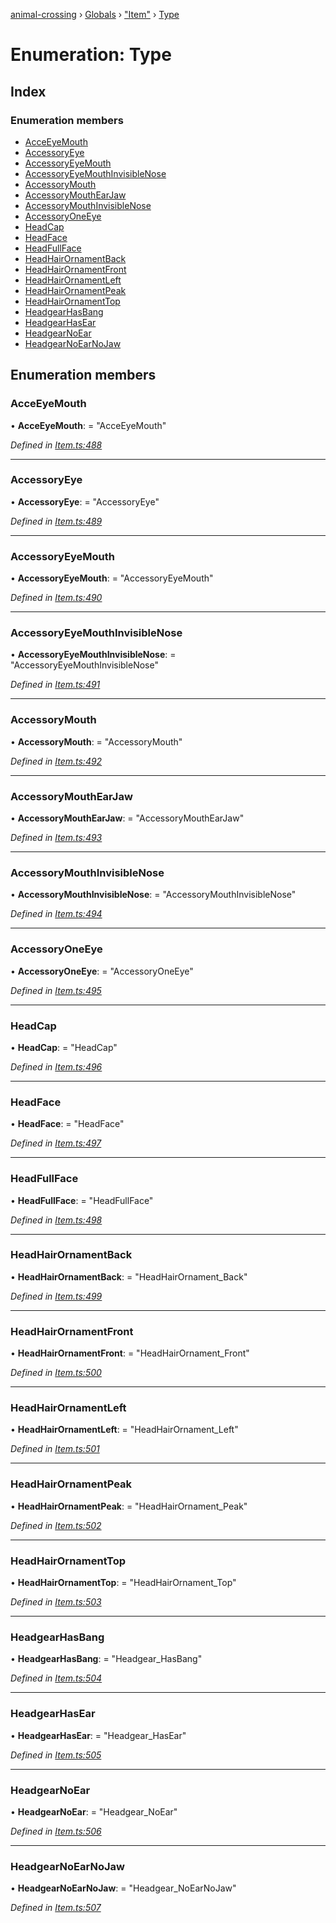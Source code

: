 [animal-crossing](../README.md) › [Globals](../globals.md) › ["Item"](../modules/_item_.md) › [Type](_item_.type.md)

# Enumeration: Type

## Index

### Enumeration members

* [AcceEyeMouth](_item_.type.md#acceeyemouth)
* [AccessoryEye](_item_.type.md#accessoryeye)
* [AccessoryEyeMouth](_item_.type.md#accessoryeyemouth)
* [AccessoryEyeMouthInvisibleNose](_item_.type.md#accessoryeyemouthinvisiblenose)
* [AccessoryMouth](_item_.type.md#accessorymouth)
* [AccessoryMouthEarJaw](_item_.type.md#accessorymouthearjaw)
* [AccessoryMouthInvisibleNose](_item_.type.md#accessorymouthinvisiblenose)
* [AccessoryOneEye](_item_.type.md#accessoryoneeye)
* [HeadCap](_item_.type.md#headcap)
* [HeadFace](_item_.type.md#headface)
* [HeadFullFace](_item_.type.md#headfullface)
* [HeadHairOrnamentBack](_item_.type.md#headhairornamentback)
* [HeadHairOrnamentFront](_item_.type.md#headhairornamentfront)
* [HeadHairOrnamentLeft](_item_.type.md#headhairornamentleft)
* [HeadHairOrnamentPeak](_item_.type.md#headhairornamentpeak)
* [HeadHairOrnamentTop](_item_.type.md#headhairornamenttop)
* [HeadgearHasBang](_item_.type.md#headgearhasbang)
* [HeadgearHasEar](_item_.type.md#headgearhasear)
* [HeadgearNoEar](_item_.type.md#headgearnoear)
* [HeadgearNoEarNoJaw](_item_.type.md#headgearnoearnojaw)

## Enumeration members

###  AcceEyeMouth

• **AcceEyeMouth**: = "AcceEyeMouth"

*Defined in [Item.ts:488](https://github.com/Norviah/animal-crossing/blob/95a2959/module/types/Item.ts#L488)*

___

###  AccessoryEye

• **AccessoryEye**: = "AccessoryEye"

*Defined in [Item.ts:489](https://github.com/Norviah/animal-crossing/blob/95a2959/module/types/Item.ts#L489)*

___

###  AccessoryEyeMouth

• **AccessoryEyeMouth**: = "AccessoryEyeMouth"

*Defined in [Item.ts:490](https://github.com/Norviah/animal-crossing/blob/95a2959/module/types/Item.ts#L490)*

___

###  AccessoryEyeMouthInvisibleNose

• **AccessoryEyeMouthInvisibleNose**: = "AccessoryEyeMouthInvisibleNose"

*Defined in [Item.ts:491](https://github.com/Norviah/animal-crossing/blob/95a2959/module/types/Item.ts#L491)*

___

###  AccessoryMouth

• **AccessoryMouth**: = "AccessoryMouth"

*Defined in [Item.ts:492](https://github.com/Norviah/animal-crossing/blob/95a2959/module/types/Item.ts#L492)*

___

###  AccessoryMouthEarJaw

• **AccessoryMouthEarJaw**: = "AccessoryMouthEarJaw"

*Defined in [Item.ts:493](https://github.com/Norviah/animal-crossing/blob/95a2959/module/types/Item.ts#L493)*

___

###  AccessoryMouthInvisibleNose

• **AccessoryMouthInvisibleNose**: = "AccessoryMouthInvisibleNose"

*Defined in [Item.ts:494](https://github.com/Norviah/animal-crossing/blob/95a2959/module/types/Item.ts#L494)*

___

###  AccessoryOneEye

• **AccessoryOneEye**: = "AccessoryOneEye"

*Defined in [Item.ts:495](https://github.com/Norviah/animal-crossing/blob/95a2959/module/types/Item.ts#L495)*

___

###  HeadCap

• **HeadCap**: = "HeadCap"

*Defined in [Item.ts:496](https://github.com/Norviah/animal-crossing/blob/95a2959/module/types/Item.ts#L496)*

___

###  HeadFace

• **HeadFace**: = "HeadFace"

*Defined in [Item.ts:497](https://github.com/Norviah/animal-crossing/blob/95a2959/module/types/Item.ts#L497)*

___

###  HeadFullFace

• **HeadFullFace**: = "HeadFullFace"

*Defined in [Item.ts:498](https://github.com/Norviah/animal-crossing/blob/95a2959/module/types/Item.ts#L498)*

___

###  HeadHairOrnamentBack

• **HeadHairOrnamentBack**: = "HeadHairOrnament_Back"

*Defined in [Item.ts:499](https://github.com/Norviah/animal-crossing/blob/95a2959/module/types/Item.ts#L499)*

___

###  HeadHairOrnamentFront

• **HeadHairOrnamentFront**: = "HeadHairOrnament_Front"

*Defined in [Item.ts:500](https://github.com/Norviah/animal-crossing/blob/95a2959/module/types/Item.ts#L500)*

___

###  HeadHairOrnamentLeft

• **HeadHairOrnamentLeft**: = "HeadHairOrnament_Left"

*Defined in [Item.ts:501](https://github.com/Norviah/animal-crossing/blob/95a2959/module/types/Item.ts#L501)*

___

###  HeadHairOrnamentPeak

• **HeadHairOrnamentPeak**: = "HeadHairOrnament_Peak"

*Defined in [Item.ts:502](https://github.com/Norviah/animal-crossing/blob/95a2959/module/types/Item.ts#L502)*

___

###  HeadHairOrnamentTop

• **HeadHairOrnamentTop**: = "HeadHairOrnament_Top"

*Defined in [Item.ts:503](https://github.com/Norviah/animal-crossing/blob/95a2959/module/types/Item.ts#L503)*

___

###  HeadgearHasBang

• **HeadgearHasBang**: = "Headgear_HasBang"

*Defined in [Item.ts:504](https://github.com/Norviah/animal-crossing/blob/95a2959/module/types/Item.ts#L504)*

___

###  HeadgearHasEar

• **HeadgearHasEar**: = "Headgear_HasEar"

*Defined in [Item.ts:505](https://github.com/Norviah/animal-crossing/blob/95a2959/module/types/Item.ts#L505)*

___

###  HeadgearNoEar

• **HeadgearNoEar**: = "Headgear_NoEar"

*Defined in [Item.ts:506](https://github.com/Norviah/animal-crossing/blob/95a2959/module/types/Item.ts#L506)*

___

###  HeadgearNoEarNoJaw

• **HeadgearNoEarNoJaw**: = "Headgear_NoEarNoJaw"

*Defined in [Item.ts:507](https://github.com/Norviah/animal-crossing/blob/95a2959/module/types/Item.ts#L507)*
